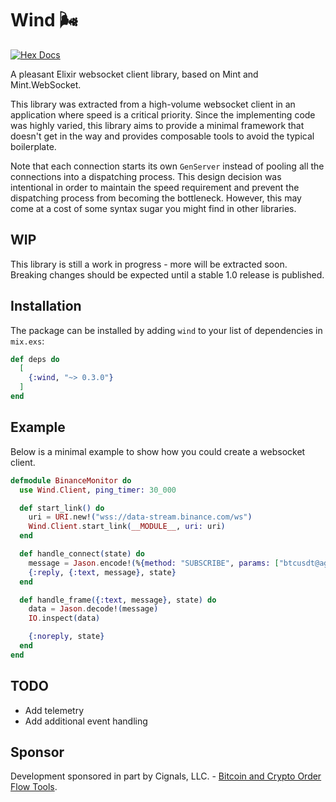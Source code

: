 # Wind 🌬️

[![Hex Docs](https://img.shields.io/badge/hex-docs-lightblue.svg)](https://hexdocs.pm/wind/)

A pleasant Elixir websocket client library, based on Mint and Mint.WebSocket.

This library was extracted from a high-volume websocket client in an
application where speed is a critical priority.  Since the implementing code
was highly varied, this library aims to provide a minimal framework that
doesn't get in the way and provides composable tools to avoid the typical
boilerplate.

Note that each connection starts its own `GenServer` instead of pooling all the
connections into a dispatching process.  This design decision was intentional
in order to maintain the speed requirement and prevent the dispatching process
from becoming the bottleneck.  However, this may come at a cost of some syntax
sugar you might find in other libraries.

## WIP

This library is still a work in progress - more will be extracted soon.
Breaking changes should be expected until a stable 1.0 release is published.

## Installation

The package can be installed by adding `wind` to your list of dependencies in `mix.exs`:

```elixir
def deps do
  [
    {:wind, "~> 0.3.0"}
  ]
end
```

## Example

Below is a minimal example to show how you could create a websocket client.

```elixir
defmodule BinanceMonitor do
  use Wind.Client, ping_timer: 30_000

  def start_link() do
    uri = URI.new!("wss://data-stream.binance.com/ws")
    Wind.Client.start_link(__MODULE__, uri: uri)
  end

  def handle_connect(state) do
    message = Jason.encode!(%{method: "SUBSCRIBE", params: ["btcusdt@aggTrade"], id: 1})
    {:reply, {:text, message}, state}
  end

  def handle_frame({:text, message}, state) do
    data = Jason.decode!(message)
    IO.inspect(data)

    {:noreply, state}
  end
end
```

## TODO

* Add telemetry
* Add additional event handling

## Sponsor

Development sponsored in part by Cignals, LLC. - [Bitcoin and Crypto Order Flow Tools](https://cignals.io/).
